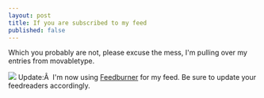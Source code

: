 ```yaml
---
layout: post
title: If you are subscribed to my feed
published: false
---
```

Which you probably are not, please excuse the mess, I'm pulling over my entries from movabletype.

<a type="application/rss+xml" rel="alternate" title="Subscribe to my feed, flat" href="http://feeds.feedburner.com/flat"><img style="border: 0pt none " src="http://www.feedburner.com/fb/images/pub/feed-icon16x16.png" /></a> Update:Â  I'm now using <a title="Awesome feed hosting service" href="http://www.feedburner.com">Feedburner</a> for my feed. Be sure to update your feedreaders accordingly.
